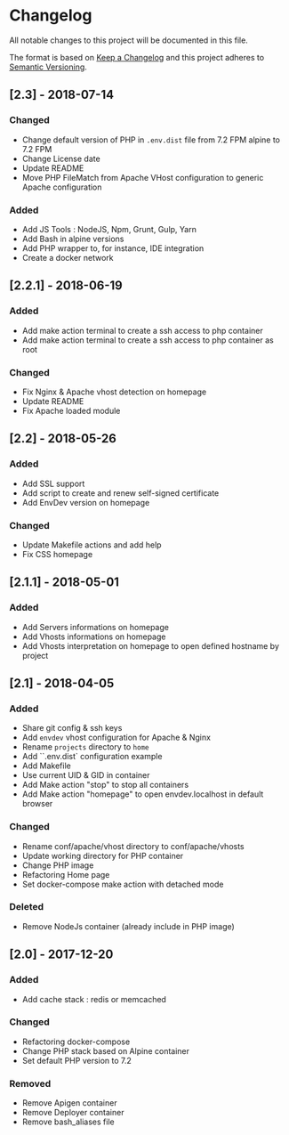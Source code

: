 # Changelog

All notable changes to this project will be documented in this file.

The format is based on [Keep a Changelog](http://keepachangelog.com/en/1.0.0/)
and this project adheres to [Semantic Versioning](http://semver.org/spec/v2.0.0.html).

## [2.3] - 2018-07-14

### Changed

- Change default version of PHP in `.env.dist` file from 7.2 FPM alpine to 7.2 FPM
- Change License date
- Update README
- Move PHP FileMatch from Apache VHost configuration to generic Apache configuration

### Added

- Add JS Tools : NodeJS, Npm, Grunt, Gulp, Yarn
- Add Bash in alpine versions
- Add PHP wrapper to, for instance, IDE integration
- Create a docker network

## [2.2.1] - 2018-06-19

### Added

- Add make action terminal to create a ssh access to php container
- Add make action terminal to create a ssh access to php container as root

### Changed

- Fix Nginx & Apache vhost detection on homepage
- Update README
- Fix Apache loaded module

## [2.2] - 2018-05-26

### Added

- Add SSL support
- Add script to create and renew self-signed certificate
- Add EnvDev version on homepage

### Changed

- Update Makefile actions and add help
- Fix CSS homepage

## [2.1.1] - 2018-05-01

### Added

- Add Servers informations on homepage
- Add Vhosts informations on homepage
- Add Vhosts interpretation on homepage to open defined hostname by project

## [2.1] - 2018-04-05

### Added

- Share git config & ssh keys
- Add `envdev` vhost configuration for Apache & Nginx
- Rename `projects` directory to `home`
- Add ``.env.dist` configuration example
- Add Makefile
- Use current UID & GID in container
- Add Make action "stop" to stop all containers
- Add Make action "homepage" to open envdev.localhost in default browser

### Changed

- Rename conf/apache/vhost directory to conf/apache/vhosts
- Update working directory for PHP container
- Change PHP image
- Refactoring Home page
- Set docker-compose make action with detached mode

### Deleted

- Remove NodeJs container (already include in PHP image)

## [2.0] - 2017-12-20

### Added

- Add cache stack : redis or memcached

### Changed

- Refactoring docker-compose
- Change PHP stack based on Alpine container
- Set default PHP version to 7.2

### Removed

- Remove Apigen container
- Remove Deployer container
- Remove bash_aliases file
